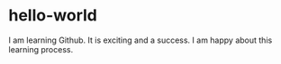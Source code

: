 # hello-world
I am learning Github. It is exciting and a success.
I am happy about this learning process.
